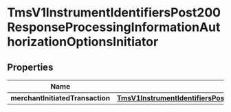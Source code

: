 
# TmsV1InstrumentIdentifiersPost200ResponseProcessingInformationAuthorizationOptionsInitiator

## Properties
Name | Type | Description | Notes
------------ | ------------- | ------------- | -------------
**merchantInitiatedTransaction** | [**TmsV1InstrumentIdentifiersPost200ResponseProcessingInformationAuthorizationOptionsInitiatorMerchantInitiatedTransaction**](TmsV1InstrumentIdentifiersPost200ResponseProcessingInformationAuthorizationOptionsInitiatorMerchantInitiatedTransaction.md) |  |  [optional]



